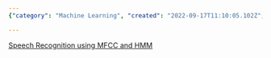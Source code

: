 ```yaml
---
{"category": "Machine Learning", "created": "2022-09-17T11:10:05.102Z", "date": "2022-09-17 11:10:05", "description": "This article explores the use of Mel Frequency Cepstral Coefficients (MFCC) and Hidden Markov Models (HMM) for speech recognition. It delves into how these techniques can be employed to accurately transcribe spoken words, improve language processing systems, and enhance human-computer interaction. The article provides insights on the algorithms' principles, their applications, and potential areas of advancement.", "modified": "2022-09-17T11:10:25.532Z", "tags": ["speech recognition", "MFCC", "HMM", "audio processing", "natural language processing", "machine learning", "artificial intelligence"], "title": "speech recognition"}

---
```


[Speech Recognition using MFCC and HMM](https://datascience.netlify.app/general/2017/09/14/data_science_20.html)
